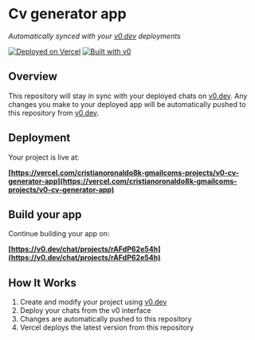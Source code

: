 # Cv generator app

*Automatically synced with your [v0.dev](https://v0.dev) deployments*

[![Deployed on Vercel](https://img.shields.io/badge/Deployed%20on-Vercel-black?style=for-the-badge&logo=vercel)](https://vercel.com/cristianoronaldo8k-gmailcoms-projects/v0-cv-generator-app)
[![Built with v0](https://img.shields.io/badge/Built%20with-v0.dev-black?style=for-the-badge)](https://v0.dev/chat/projects/rAFdP62e54h)

## Overview

This repository will stay in sync with your deployed chats on [v0.dev](https://v0.dev).
Any changes you make to your deployed app will be automatically pushed to this repository from [v0.dev](https://v0.dev).

## Deployment

Your project is live at:

**[https://vercel.com/cristianoronaldo8k-gmailcoms-projects/v0-cv-generator-app](https://vercel.com/cristianoronaldo8k-gmailcoms-projects/v0-cv-generator-app)**

## Build your app

Continue building your app on:

**[https://v0.dev/chat/projects/rAFdP62e54h](https://v0.dev/chat/projects/rAFdP62e54h)**

## How It Works

1. Create and modify your project using [v0.dev](https://v0.dev)
2. Deploy your chats from the v0 interface
3. Changes are automatically pushed to this repository
4. Vercel deploys the latest version from this repository